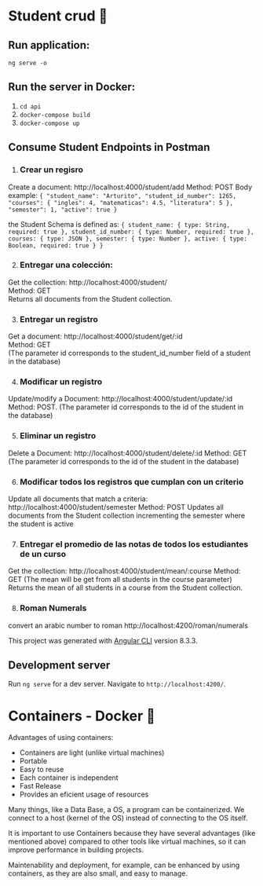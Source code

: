 # Student crud 📃

## Run application: 
`ng serve -o`


## Run the server in Docker: 
1. `cd api`
2. `docker-compose build`
3. `docker-compose up`

## Consume Student Endpoints in Postman
1. ### Crear	un	regisro
Create a document:
http://localhost:4000/student/add Method: POST
Body example: 
`{
	"student_name": "Arturito",
	"student_id_number": 1265,
	"courses": {
		"ingles": 4,
		"matematicas": 4.5,
		"literatura": 5
	},
	"semester": 1,
	"active": true
}`

the Student Schema is defined as:
`{
    student_name: {
      type: String,
      required: true
    },
    student_id_number: {
      type: Number,
      required: true
    },
    courses: {
      type: JSON
    },
    semester: {
      type: Number
    },
    active: {
      type: Boolean,
      required: true
    }
  }`

2. ### Entregar	una	colección:
Get the collection: http://localhost:4000/student/ <br>
Method: GET<br/>
Returns all documents from the Student collection.

3. ### Entregar	un	registro
Get a document: 
http://localhost:4000/student/get/:id <br/>
Method: GET <br/>
(The parameter id corresponds to the student_id_number field of a student in the database)

4. ### Modificar	un	registro 
Update/modify a Document: 
http://localhost:4000/student/update/:id Method: POST.
(The parameter id corresponds to the id of the student in the database)

5. ### Eliminar	un	registro
Delete a Document: http://localhost:4000/student/delete/:id Method: GET
(The parameter id corresponds to the id of the student in the database)

6. ### Modificar	todos	los	registros	que	cumplan	con	un	criterio
Update all documents that match a criteria: http://localhost:4000/student/semester Method: POST
Updates all documents from the Student collection incrementing the semester where the student is active

7. ### Entregar	el	promedio	de	las	notas	de	todos	los	estudiantes	de	un	curso
Get the collection: http://localhost:4000/student/mean/:course Method: GET
(The mean will be get from all students in the course parameter)
Returns the mean of all students in a course from the Student collection.

8. ### Roman Numerals
convert an arabic number to roman
http://localhost:4200/roman/numerals

This project was generated with [Angular CLI](https://github.com/angular/angular-cli) version 8.3.3.

## Development server

Run `ng serve` for a dev server. Navigate to `http://localhost:4200/`.

# Containers - Docker 🐳
Advantages of using containers:
- Containers are light (unlike virtual machines)
- Portable
- Easy to reuse
- Each container is independent
- Fast Release
- Provides an eficient usage of resources

Many things, like a Data Base, a OS, a program can be containerized. We connect to a host (kernel of the OS) instead of connecting to the OS itself.

It is important to use Containers because they have several advantages (like mentioned above) compared to other tools like virtual machines, so it can improve performance in building projects.

Maintenability and deployment, for example, can be enhanced by using containers, as they are also small, and easy to manage.
